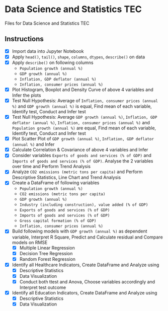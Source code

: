 # Data Science and Statistics TEC
Files for Data Science and Statistics TEC

## Instructions
- [x] Import data into Jupyter Notebook
- [x] Apply `head()`, `tail()`, `shape`, `columns`, `dtypes`, `describe()` on data
- [x] Apply `describe()` on following columns 
    - `Population growth (annual %)`
    - `GDP growth (annual %)`
    - `Inflation, GDP deflator (annual %)`
    - `Inflation, consumer prices (annual %)`
- [x] Plot Histogram, Boxplot and Density Curve of above 4 variables and Infer the plots
- [x] Test Null Hypothesis: Average of `Inflation, consumer prices (annual %)` and `GDP growth (annual %)` is equal, Find mean of each variable, Identify test, Conduct and Infer test
- [x] Test Null Hypothesis: Average `GDP growth (annual %)`, `Inflation, GDP deflator (annual %)`, `Inflation, consumer prices (annual %)` and `Population growth (annual %)` are equal, Find mean of each variable, Identify test, Conduct and Infer test
- [x] Plot Scatter Plot of `GDP growth (annual %)`, `Inflation, GDP deflator (annual %)` and Infer
- [x] Calculate Correlation & Covariance of above 4 variables and Infer
- [x] Consider variables `Exports of goods and services (% of GDP)` and `Imports of goods and services (% of GDP)`. Analyse the 2 variables over time and Perform Trend Analysis
- [x] Analyze `CO2 emissions (metric tons per capita)` and Perform Descriptive Statistics, Line Chart and Trend Analysis
- [x] Create a DataFrame of following variables
    - `Population growth (annual %)`
    - `CO2 emissions (metric tons per capita)` 
    - `GDP growth (annual %)`
    - `Industry (including construction), value added (% of GDP)`
    - `Exports of goods and services (% of GDP)`
    - `Imports of goods and services (% of GDP)`
    - `Gross capital formation (% of GDP)`
    - `Inflation, consumer prices (annual %)`
- [x] Build following models with `GDP growth (annual %)` as dependent variable, Interpret R Square, Predict and Calculate residual and Compare models on RMSE
    - [x] Multiple Linear Regression
    - [x] Decision Tree Regression
    - [x] Random Forest Regression
- [x] Identify all Healthcare Indicators, Create DataFrame and Analyze using
    - [x] Descriptive Statistics
    - [x] Data Visualization
    - [x] Conduct both ttest and Anova, Choose variables accordingly and Interpret test outcome
- [x] Identify all Education Indicators, Create DataFrame and Analyze using
    - [x] Descriptive Statistics
    - [x] Data Visualization